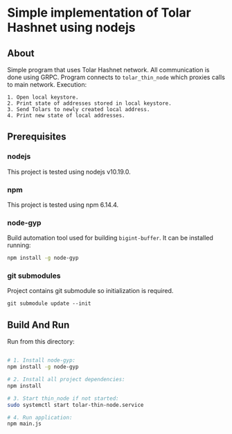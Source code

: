 # Simple implementation of Tolar Hashnet using nodejs

## About
Simple program that uses Tolar Hashnet network. All communication is done using GRPC.
Program connects to `tolar_thin_node` which proxies calls to main network.
Execution:
```
1. Open local keystore.
2. Print state of addresses stored in local keystore.
3. Send Tolars to newly created local address.
4. Print new state of local addresses.
```

## Prerequisites
### nodejs
This project is tested using nodejs v10.19.0.
### npm
This project is tested using npm 6.14.4.
### node-gyp
Build automation tool used for building `bigint-buffer`. It can be installed running:
```sh
npm install -g node-gyp
```
### git submodules
Project contains git submodule so initialization is required.
```
git submodule update --init
```

## Build And Run
Run from this directory:
```sh

# 1. Install node-gyp:
npm install -g node-gyp

# 2. Install all project dependencies:
npm install

# 3. Start thin_node if not started:
sudo systemctl start tolar-thin-node.service

# 4. Run application:
npm main.js
```
